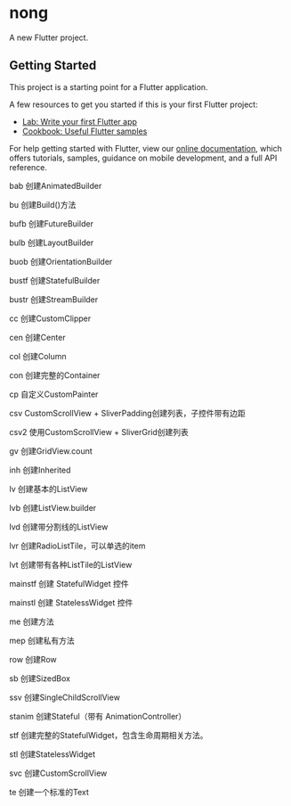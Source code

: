 # nong

A new Flutter project.

## Getting Started

This project is a starting point for a Flutter application.

A few resources to get you started if this is your first Flutter project:

- [Lab: Write your first Flutter app](https://flutter.io/docs/get-started/codelab)
- [Cookbook: Useful Flutter samples](https://flutter.io/docs/cookbook)

For help getting started with Flutter, view our 
[online documentation](https://flutter.io/docs), which offers tutorials, 
samples, guidance on mobile development, and a full API reference.



bab
创建AnimatedBuilder


bu
创建Build()方法


bufb
创建FutureBuilder


bulb
创建LayoutBuilder


buob
创建OrientationBuilder


bustf
创建StatefulBuilder


bustr
创建StreamBuilder


cc
创建CustomClipper


cen
创建Center


col
创建Column


con
创建完整的Container


cp
自定义CustomPainter


csv
CustomScrollView + SliverPadding创建列表，子控件带有边距


csv2
使用CustomScrollView + SliverGrid创建列表


gv
创建GridView.count


inh
创建Inherited


lv
创建基本的ListView


lvb
创建ListView.builder


lvd
创建带分割线的ListView


lvr
创建RadioListTile，可以单选的item


lvt
创建带有各种ListTile的ListView


mainstf
创建 StatefulWidget 控件


mainstl
创建 StatelessWidget 控件


me
创建方法


mep
创建私有方法


row
创建Row


sb
创建SizedBox


ssv
创建SingleChildScrollView


stanim
创建Stateful（带有 AnimationController）


stf
创建完整的StatefulWidget，包含生命周期相关方法。


stl
创建StatelessWidget


svc
创建CustomScrollView


te
创建一个标准的Text
